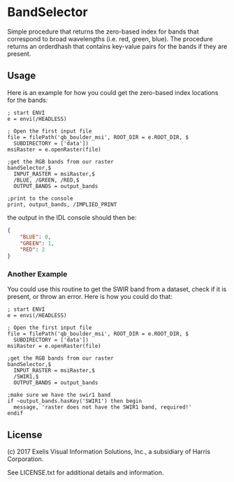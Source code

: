 # BandSelector

Simple procedure that returns the zero-based index for bands that correspond to broad wavelengths (i.e. red, green, blue). The procedure returns an orderdhash that contains key-value pairs for the bands if they are present.


## Usage

Here is an example for how you could get the zero-based index locations for the bands:

```idl
; start ENVI
e = envi(/HEADLESS)

; Open the first input file
file = filePath('qb_boulder_msi', ROOT_DIR = e.ROOT_DIR, $
  SUBDIRECTORY = ['data'])
msiRaster = e.openRaster(file)

;get the RGB bands from our raster
bandSelector,$
  INPUT_RASTER = msiRaster,$
  /BLUE, /GREEN, /RED,$
  OUTPUT_BANDS = output_bands

;print to the console
print, output_bands, /IMPLIED_PRINT
```

the output in the IDL console should then be:

```json
{
    "BLUE": 0,
    "GREEN": 1,
    "RED": 2
}
```

### Another Example

You could use this routine to get the SWIR band from a dataset, check if it is present, or throw an error. Here is how you could do that:


```idl
; start ENVI
e = envi(/HEADLESS)

; Open the first input file
file = filePath('qb_boulder_msi', ROOT_DIR = e.ROOT_DIR, $
  SUBDIRECTORY = ['data'])
msiRaster = e.openRaster(file)

;get the RGB bands from our raster
bandSelector,$
  INPUT_RASTER = msiRaster,$
  /SWIR1,$
  OUTPUT_BANDS = output_bands

;make sure we have the swir1 band
if ~output_bands.hasKey('SWIR1') then begin
  message, 'raster does not have the SWIR1 band, required!'
endif
```

## License

(c) 2017 Exelis Visual Information Solutions, Inc., a subsidiary of Harris Corporation.

See LICENSE.txt for additional details and information.